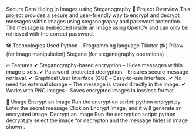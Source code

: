 Secure Data Hiding in Images using Steganography
📌 Project Overview
This project provides a secure and user-friendly way to encrypt and decrypt messages within images using steganography and password protection.
The message is embedded inside an image using OpenCV and can only be retrieved with the correct password.

🛠️ Technologies Used
Python – Programming language
Tkinter (tk)
Pillow (for image manipulation)
Stegano (for steganography operations)

🔥 Features
✔ Steganography-based encryption – Hides messages within image pixels.
✔ Password-protected decryption – Ensures secure message retrieval.
✔ Graphical User Interface (GUI) – Easy-to-use interface.
✔ No need for external storage – The message is stored directly in the image.
✔ Works with PNG images – Saves encrypted images in lossless format.

🚀 Usage
Encrypt an Image
Run the encryption script:
python encrypt.py
Enter the secret message
Click on Encrypt Image, and it will generate an encrypted image.
Decrypt an Image
Run the decryption script:
python decrypt.py
select the image for decrypton
and the message hides in image shown .
